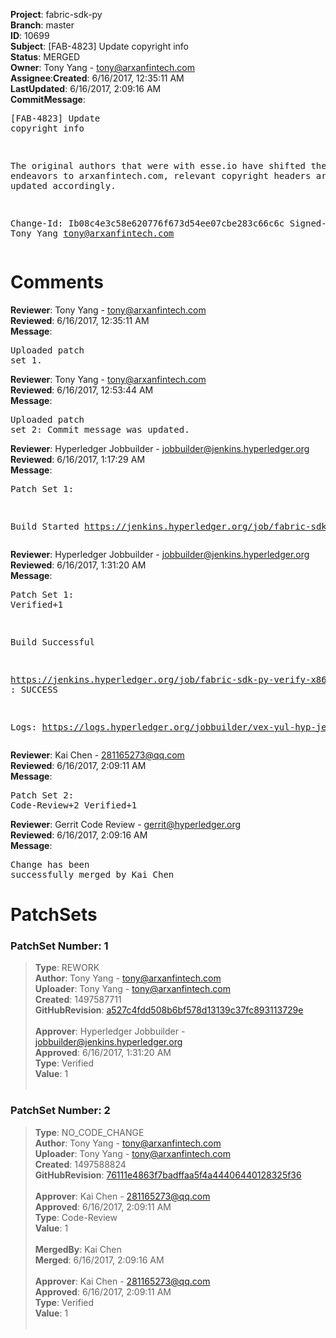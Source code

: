 <strong>Project</strong>: fabric-sdk-py</br><strong>Branch</strong>: master<br><strong>ID</strong>: 10699<br><strong>Subject</strong>: [FAB-4823] Update copyright info<br><strong>Status</strong>: MERGED<br><strong>Owner</strong>: Tony Yang - tony@arxanfintech.com<br><strong>Assignee</strong>:<strong>Created</strong>: 6/16/2017, 12:35:11 AM<br><strong>LastUpdated</strong>: 6/16/2017, 2:09:16 AM<br><strong>CommitMessage</strong>:<br><pre>[FAB-4823] Update copyright info

The original authors that were with esse.io have shifted their endeavors
to arxanfintech.com, relevant copyright headers are therefore updated
accordingly.

Change-Id: Ib08c4e3c58e620776f673d54ee07cbe283c66c6c
Signed-off-by: Tony Yang <tony@arxanfintech.com>
</pre><h1>Comments</h1><strong>Reviewer</strong>: Tony Yang - tony@arxanfintech.com<br><strong>Reviewed</strong>: 6/16/2017, 12:35:11 AM<br><strong>Message</strong>: <pre>Uploaded patch set 1.</pre><strong>Reviewer</strong>: Tony Yang - tony@arxanfintech.com<br><strong>Reviewed</strong>: 6/16/2017, 12:53:44 AM<br><strong>Message</strong>: <pre>Uploaded patch set 2: Commit message was updated.</pre><strong>Reviewer</strong>: Hyperledger Jobbuilder - jobbuilder@jenkins.hyperledger.org<br><strong>Reviewed</strong>: 6/16/2017, 1:17:29 AM<br><strong>Message</strong>: <pre>Patch Set 1:

Build Started https://jenkins.hyperledger.org/job/fabric-sdk-py-verify-x86_64/174/</pre><strong>Reviewer</strong>: Hyperledger Jobbuilder - jobbuilder@jenkins.hyperledger.org<br><strong>Reviewed</strong>: 6/16/2017, 1:31:20 AM<br><strong>Message</strong>: <pre>Patch Set 1: Verified+1

Build Successful 

https://jenkins.hyperledger.org/job/fabric-sdk-py-verify-x86_64/174/ : SUCCESS

Logs: https://logs.hyperledger.org/jobbuilder/vex-yul-hyp-jenkins-1/fabric-sdk-py-verify-x86_64/174</pre><strong>Reviewer</strong>: Kai Chen - 281165273@qq.com<br><strong>Reviewed</strong>: 6/16/2017, 2:09:11 AM<br><strong>Message</strong>: <pre>Patch Set 2: Code-Review+2 Verified+1</pre><strong>Reviewer</strong>: Gerrit Code Review - gerrit@hyperledger.org<br><strong>Reviewed</strong>: 6/16/2017, 2:09:16 AM<br><strong>Message</strong>: <pre>Change has been successfully merged by Kai Chen</pre><h1>PatchSets</h1><h3>PatchSet Number: 1</h3><blockquote><strong>Type</strong>: REWORK<br><strong>Author</strong>: Tony Yang - tony@arxanfintech.com<br><strong>Uploader</strong>: Tony Yang - tony@arxanfintech.com<br><strong>Created</strong>: 1497587711<br><strong>GitHubRevision</strong>: [a527c4fdd508b6bf578d13139c37fc893113729e](https://github.com/hyperledger/fabric-sdk-py/commit/a527c4fdd508b6bf578d13139c37fc893113729e)<br><br><strong>Approver</strong>: Hyperledger Jobbuilder - jobbuilder@jenkins.hyperledger.org<br><strong>Approved</strong>: 6/16/2017, 1:31:20 AM<br><strong>Type</strong>: Verified<br><strong>Value</strong>: 1<br><br></blockquote><h3>PatchSet Number: 2</h3><blockquote><strong>Type</strong>: NO_CODE_CHANGE<br><strong>Author</strong>: Tony Yang - tony@arxanfintech.com<br><strong>Uploader</strong>: Tony Yang - tony@arxanfintech.com<br><strong>Created</strong>: 1497588824<br><strong>GitHubRevision</strong>: [76111e4863f7badffaa5f4a44406440128325f36](https://github.com/hyperledger/fabric-sdk-py/commit/76111e4863f7badffaa5f4a44406440128325f36)<br><br><strong>Approver</strong>: Kai Chen - 281165273@qq.com<br><strong>Approved</strong>: 6/16/2017, 2:09:11 AM<br><strong>Type</strong>: Code-Review<br><strong>Value</strong>: 1<br><br><strong>MergedBy</strong>: Kai Chen<br><strong>Merged</strong>: 6/16/2017, 2:09:16 AM<br><br><strong>Approver</strong>: Kai Chen - 281165273@qq.com<br><strong>Approved</strong>: 6/16/2017, 2:09:11 AM<br><strong>Type</strong>: Verified<br><strong>Value</strong>: 1<br><br></blockquote>